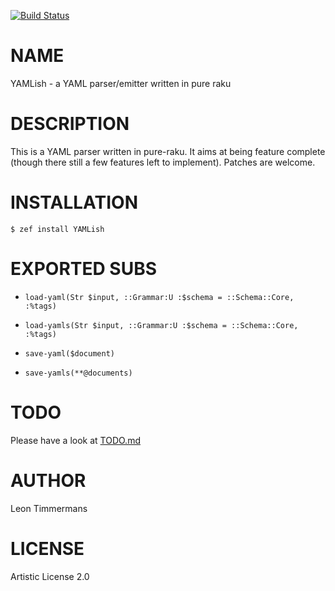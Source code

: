 [![Build Status](https://travis-ci.org/Leont/yamlish.svg?branch=master)](https://travis-ci.org/Leont/yamlish)

NAME
====

YAMLish - a YAML parser/emitter written in pure raku

DESCRIPTION
===========

This is a YAML parser written in pure-raku. It aims at being feature complete (though there still a few features left to implement). Patches are welcome.

INSTALLATION
============

```console
$ zef install YAMLish
```

EXPORTED SUBS
=============

  * `load-yaml(Str $input, ::Grammar:U :$schema = ::Schema::Core, :%tags)`

  * `load-yamls(Str $input, ::Grammar:U :$schema = ::Schema::Core, :%tags)`

  * `save-yaml($document)`

  * `save-yamls(**@documents)`

TODO
====

Please have a look at [TODO.md](TODO.md)

AUTHOR
======

Leon Timmermans

LICENSE
=======

Artistic License 2.0

